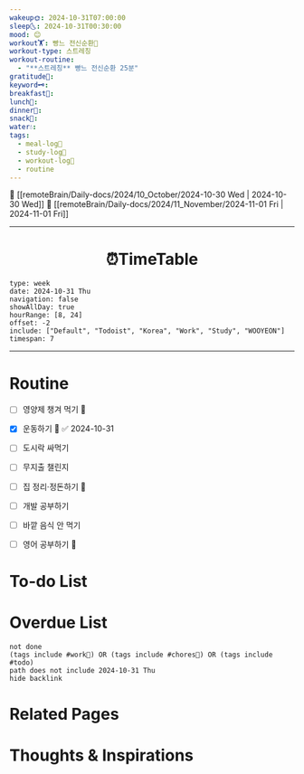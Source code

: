 ```yaml
---
wakeup🌞: 2024-10-31T07:00:00
sleep🌜: 2024-10-31T00:30:00
mood: 😊
workout🏋️: 빵느 전신순환🧘
workout-type: 스트레칭
workout-routine:
  - "**스트레칭** 빵느 전신순환 25분"
gratitude🙏: 
keyword🗝️: 
breakfast🍳: 
lunch🍚: 
dinner🥗: 
snack🍬: 
water💧: 
tags:
  - meal-log📝
  - study-log📓
  - workout-log💪
  - routine
---
```


🔺 [[remoteBrain/Daily-docs/2024/10_October/2024-10-30 Wed | 2024-10-30 Wed]]
🔻 [[remoteBrain/Daily-docs/2024/11_November/2024-11-01 Fri | 2024-11-01 Fri]]
___
<h1> <center>⏰TimeTable </center> </h1>

```gEvent
type: week
date: 2024-10-31 Thu
navigation: false
showAllDay: true
hourRange: [8, 24]
offset: -2
include: ["Default", "Todoist", "Korea", "Work", "Study", "WOOYEON"]
timespan: 7
```

--- 


# Routine 

- [ ] 영양제 챙겨 먹기 🔼 
- [x] 운동하기 🔼 ✅ 2024-10-31
- [ ] 도시락 싸먹기 
- [ ] 무지출 챌린지 
- [ ] 집 정리·정돈하기 🔼
- [ ] 개발 공부하기
- [ ] 바깥 음식 안 먹기 
- [ ] 영어 공부하기 🔼 


# To-do List


# Overdue List
```tasks
not done
(tags include #work💼) OR (tags include #chores🧺) OR (tags include #todo)
path does not include 2024-10-31 Thu
hide backlink
```

# Related Pages



# Thoughts & Inspirations

